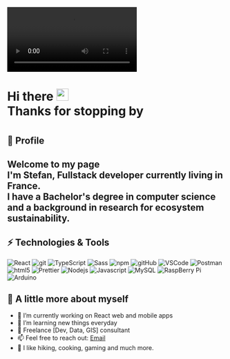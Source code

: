 <video autoplay>
  <source src="video.mp4" type="video/mp4">
</video>

<h1>Hi there <img src="https://media.giphy.com/media/hvRJCLFzcasrR4ia7z/giphy.gif" width="28"> <br>
Thanks for stopping by <h1/>

## 🌟 Profile

<h2> Welcome to my page <br> I'm Stefan, Fullstack developer currently living in France.<br> I have a Bachelor's degree in computer science and a  background in research for ecosystem sustainability.<h2/>

## ⚡ Technologies & Tools

<p>
<img alt="React" src="https://img.shields.io/badge/-React-45b8d8?style=flat-square&logo=react&logoColor=white" />

<img alt="git" src="https://img.shields.io/badge/-Git-F05032?style=flat-square&logo=git&logoColor=white" />

<img alt="TypeScript" src="https://img.shields.io/badge/-TypeScript-007ACC?style=flat-square&logo=typescript&logoColor=white" />

<img alt="Sass" src="https://img.shields.io/badge/-Sass-CC6699?style=flat-square&logo=sass&logoColor=white" />

<img alt="npm" src="https://img.shields.io/badge/-NPM-CB3837?style=flat-square&logo=npm&logoColor=white" />

<img alt="gitHub" src="https://img.shields.io/badge/-GitHub-181717?style=flat-square&logo=github" />

<img alt="VSCode" src="https://img.shields.io/badge/-VS%20Code-007ACC?style=flat-square&logo=visual-studio-code" />

<img alt="Postman" src="https://img.shields.io/badge/Postman-black?style=flat-square&logo=postman"/>

<img alt="html5" src="https://img.shields.io/badge/-HTML5-E34F26?style=flat-square&logo=html5&logoColor=white" />

<img alt="Prettier" src="https://img.shields.io/badge/-Prettier-F7B93E?style=flat-square&logo=prettier&logoColor=white" />

<img alt="Nodejs" src="https://img.shields.io/badge/-Nodejs-43853d?style=flat-square&logo=Node.js&logoColor=white" />

<img alt="Javascript" src="https://img.shields.io/badge/-JavaScript-black?style=flat-square&logo=javascript"/>

<img alt="MySQL" src="https://img.shields.io/badge/-MySQL-black?style=flat-square&logo=mysql"/>

<img alt="RaspBerry Pi" src="https://img.shields.io/badge/-Raspberry%20Pi-C51A4A?style=flat-square&logo=Raspberry-Pi"/>

<img alt="Arduino" src="https://img.shields.io/badge/Arduino-black?style=flat-square&logo=arduino" />

</p>

## 🚀 A little more about myself

- 🔭 I’m currently working on React web and mobile apps
- 🎁 I’m learning new things everyday
- 💾 Freelance [Dev, Data, GIS] consultant
- 📫 Feel free to reach out: <a href="mailto:stefan.kolpacoff@gmail.com" subject="Hello from GitHub">Email<a/>
- 💚 I like hiking, cooking, gaming and much more.
